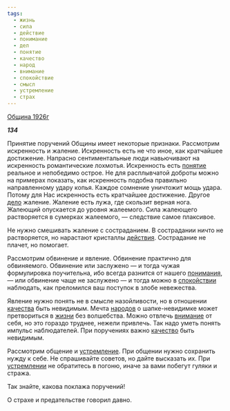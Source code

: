 ```yaml
---
tags:
  - жизнь
  - сила
  - действие
  - понимание
  - дел
  - понятие
  - качество
  - народ
  - внимание
  - спокойствие
  - смысл
  - устремление
  - страх
---
```

[Община 1926г](https://127.0.0.1:4002/agni/1926)

___134___

Принятие поручений Общины имеет некоторые признаки. Рассмотрим искренность и жаление. Искренность есть не что иное, как кратчайшее достижение. Напрасно сентиментальные люди навьючивают на искренность романтические лохмотья. Искренность есть [понятие](../../../tags/#понятие) реальное и непобедимо острое. Не для расплывчатой доброты можно на примерах показать, как искренность подобна правильно направленному удару копья. Каждое сомнение уничтожит мощь удара. Потому для Нас искренность есть кратчайшее достижение. Другое [дело](../../../tags/#дел) жаление. Жаление есть лужа, где скользит верная нога. Жалеющий опускается до уровня жалеемого. Сила жалеющего растворяется в сумерках жалеемого, — следствие самое плаксивое.   

Не нужно смешивать жаление с состраданием. В сострадании ничто не растворяется, но нарастают кристаллы [действия](../../../tags/#действие). Сострадание не плачет, но помогает.   

Рассмотрим обвинение и явление. Обвинение практично для обвиняемого. Обвинение или заслужено — и тогда чужая формулировка поучительна, ибо всегда разнится от нашего [понимания](../../../tags/#понимание), — или обвинение чаще не заслужено — и тогда можно в [спокойствии](../../../tags/#спокойствие) наблюдать, как преломился ваш поступок в злобе невежества.   

Явление нужно понять не в смысле назойливости, но в отношении [качества](../../../tags/#[качество](../../../tags/#качество)) быть невидимым. Мечта [народов](../../../tags/#народ) о шапке-невидимке может претвориться в [жизни](../../../tags/#жизнь) без волшебства. Можно отвлечь [внимание](../../../tags/#внимание) от себя, но это гораздо труднее, нежели привлечь. Так надо уметь понять импульс наблюдателей. При поручениях важно [качество](../../../tags/#качество) быть невидимым.   

Рассмотрим общение и [устремление](../../../tags/#устремление). При общении нужно сохранить нужду к себе. Не спрашивайте советов, но дайте высказать их. При [устремлении](../../../tags/#устремление) не обратитесь в погоню, иначе за вами побегут гуляки и стража.   

Так знайте, какова поклажа поручений!   

О страхе и предательстве говорил давно.   

